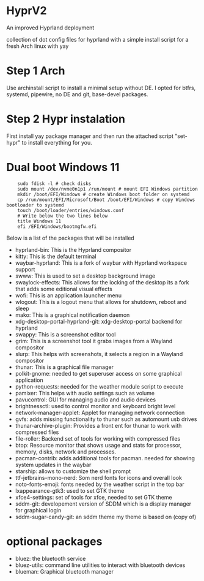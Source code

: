 # HyprV2
An improved Hyprland deployment

collection of dot config files for hyprland with a simple install script for a fresh Arch linux with yay

# Step 1 Arch
Use archinstall script to install a minimal setup without DE.
I opted for btfrs, systemd, pipewire, no DE and git, base-devel packages.

# Step 2 Hypr instalation
First install yay package manager and then
run the attached script "set-hypr" to install everything for you.

# Dual boot Windows 11
```
    sudo fdisk -l # check disks
    sudo mount /dev/nvme0n1p1 /run/mount # mount EFI Windows partition
    mkdir /boot/EFI/Windows # create Windows boot folder on systemd
    cp /run/mount/EFI/Microsoft/Boot /boot/EFI/Windows # copy Windows bootloader to systemd 
    touch /boot/loader/entries/windows.conf
    # Write below the two lines below
    title Windows 11
    efi /EFI/Windows/bootmgfw.efi
```

Below is a list of the packages that will be installed

- hyprland-bin: This is the Hyprland compositor
- kitty: This is the default terminal
- waybar-hyprland: This is a fork of waybar with Hyprland workspace support
- swww: This is used to set a desktop background image
- swaylock-effects: This allows for the locking of the desktop its a fork that adds some editional visual effects
- wofi: This is an application launcher menu
- wlogout: This is a logout menu that allows for shutdown, reboot and sleep
- mako: This is a graphical notification daemon
- xdg-desktop-portal-hyprland-git: xdg-desktop-portal backend for hyprland
- swappy: This is a screenshot editor tool
- grim: This is a screenshot tool it grabs images from a Wayland compositor
- slurp: This helps with screenshots, it selects a region in a Wayland compositor
- thunar: This is a graphical file manager
- polkit-gnome: needed to get superuser access on some graphical application
- python-requests: needed for the weather module script to execute
- pamixer: This helps with audio settings such as volume
- pavucontrol: GUI for managing audio and audio devices
- brightnessctl: used to control monitor and keyboard bright level
- network-manager-applet: Applet for managing network connection
- gvfs: adds missing functionality to thunar such as automount usb drives
- thunar-archive-plugin: Provides a front ent for thunar to work with compressed files
- file-roller: Backend set of tools for working with compressed files
- btop: Resource monitor that shows usage and stats for processor, memory, disks, network and processes.
- pacman-contrib: adds additional tools for pacman. needed for showing system updates in the waybar
- starship: allows to customize the shell prompt
- ttf-jetbrains-mono-nerd: Som nerd fonts for icons and overall look
- noto-fonts-emoji: fonts needed by the weather script in the top bar
- lxappearance-gtk3: used to set GTK theme
- xfce4-settings: set of tools for xfce, needed to set GTK theme
- sddm-git: developement version of SDDM which is a display manager for graphical login
- sddm-sugar-candy-git: an sddm theme my theme is based on (copy of)
# optional packages
- bluez: the bluetooth service
- bluez-utils: command line utilities to interact with bluetooth devices
- blueman: Graphical bluetooth manager

